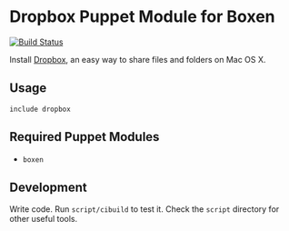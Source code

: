 # Dropbox Puppet Module for Boxen
[![Build
Status](https://travis-ci.org/boxen/puppet-dropbox.png?branch=master)](https://travis-ci.org/boxen/puppet-dropbox)

Install [Dropbox](http://www.dropbox.com), an easy way to share files
and folders on Mac OS X.

## Usage

```puppet
include dropbox
```

## Required Puppet Modules

* `boxen`

## Development

Write code. Run `script/cibuild` to test it. Check the `script`
directory for other useful tools.
